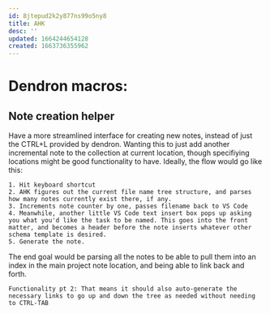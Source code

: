 ```yaml
---
id: 8jtepud2k2y877ns99o5ny8
title: AHK
desc: ''
updated: 1664244654128
created: 1663736355962
---
```



# Dendron macros:

## Note creation helper
Have a more streamlined interface for creating new notes, instead of just the CTRL+L provided by dendron. Wanting this to just add another incremental note to the collection at current location, though specifiying locations might be good functionality to have. Ideally, the flow would go like this:

    1. Hit keyboard shortcut
    2. AHK figures out the current file name tree structure, and parses how many notes currently exist there, if any. 
    3. Increments note counter by one, passes filename back to VS Code
    4. Meanwhile, another little VS Code text insert box pops up asking you what you'd like the task to be named. This goes into the front matter, and becomes a header before the note inserts whatever other schema template is desired. 
    5. Generate the note. 

The end goal would be parsing all the notes to be able to pull them into an index in the main project note location, and being able to link back and forth. 

    Functionality pt 2: That means it should also auto-generate the necessary links to go up and down the tree as needed without needing to CTRL-TAB
 
